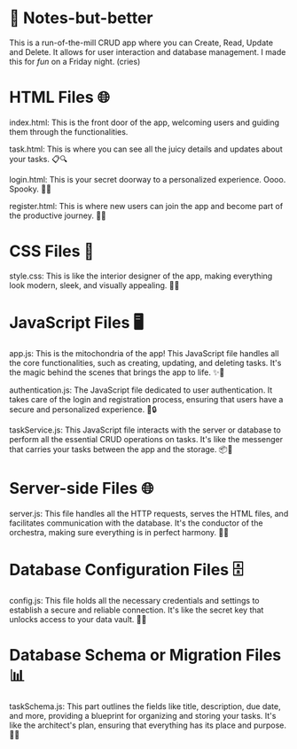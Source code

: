 # 📝 Notes-but-better
This is a run-of-the-mill CRUD app where you can Create, Read, Update and Delete. It allows for user interaction and database management. I made this for *fun* on a Friday night. (cries)

# HTML Files 🌐
index.html: This is the front door of the app, welcoming users and guiding them through the functionalities.

task.html: This is where you can see all the juicy details and updates about your tasks. 📋🔍

login.html: This is your secret doorway to a personalized experience. Oooo. Spooky. 🔐🚪

register.html: This is where new users can join the app and become part of the productive journey. 📝👥

# CSS Files 🎨
style.css: This is like the interior designer of the app, making everything look modern, sleek, and visually appealing. 💅✨

# JavaScript Files 🖥️
app.js: This is the mitochondria of the app! This JavaScript file handles all the core functionalities, such as creating, updating, and deleting tasks. It's the magic behind the scenes that brings the app to life. ✨🔌

authentication.js: The JavaScript file dedicated to user authentication. It takes care of the login and registration process, ensuring that users have a secure and personalized experience. 🔐🔒

taskService.js: This JavaScript file interacts with the server or database to perform all the essential CRUD operations on tasks. It's like the messenger that carries your tasks between the app and the storage. 📦📡

# Server-side Files 🌐
server.js: This file handles all the HTTP requests, serves the HTML files, and facilitates communication with the database. It's the conductor of the orchestra, making sure everything is in perfect harmony. 🎵🎻

# Database Configuration Files 🗄️
config.js: This file holds all the necessary credentials and settings to establish a secure and reliable connection. It's like the secret key that unlocks access to your data vault. 🔑💾

# Database Schema or Migration Files 📊
taskSchema.js: This part outlines the fields like title, description, due date, and more, providing a blueprint for organizing and storing your tasks. It's like the architect's plan, ensuring that everything has its place and purpose. 📝📐






